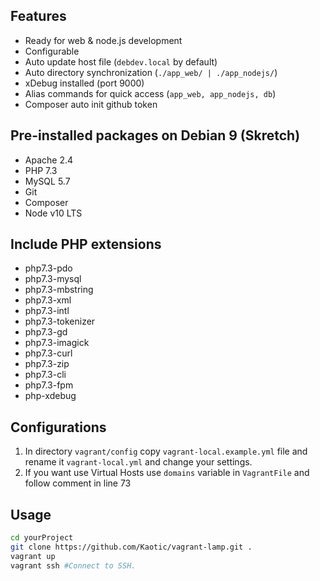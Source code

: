 ## Features
- Ready for web & node.js development
- Configurable
- Auto update host file (```debdev.local``` by default)
- Auto directory synchronization (```./app_web/ | ./app_nodejs/```)
- xDebug installed (port 9000)
- Alias commands for quick access (```app_web, app_nodejs, db```)
- Composer auto init github token

## Pre-installed packages on Debian 9 (Skretch)
 * Apache 2.4
 * PHP 7.3
 * MySQL 5.7
 * Git
 * Composer
 * Node v10 LTS

## Include PHP extensions
  * php7.3-pdo
  * php7.3-mysql
  * php7.3-mbstring
  * php7.3-xml
  * php7.3-intl
  * php7.3-tokenizer
  * php7.3-gd
  * php7.3-imagick
  * php7.3-curl
  * php7.3-zip
  * php7.3-cli
  * php7.3-fpm
  * php-xdebug

## Configurations

1. In directory ```vagrant/config``` copy ```vagrant-local.example.yml``` file and rename it ```vagrant-local.yml``` and change your settings.
2. If you want use Virtual Hosts use ```domains``` variable in ```VagrantFile``` and follow comment in line 73

## Usage
```bash
cd yourProject
git clone https://github.com/Kaotic/vagrant-lamp.git .
vagrant up
vagrant ssh #Connect to SSH.
```
